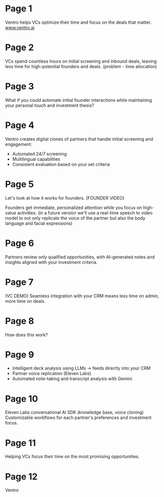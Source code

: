 # Page 1

Ventro helps VCs optimize their time and focus on the deals that matter.
www.ventro.ai

# Page 2

VCs spend countless hours on initial screening and inbound deals, leaving less time for high-potential founders and deals.
(problem - time allocation)

# Page 3

What if you could automate initial founder interactions while maintaining your personal touch and investment thesis?

# Page 4

Ventro creates digital clones of partners that handle initial screening and engagement:

- Automated 24/7 screening
- Multilingual capabilities
- Consistent evaluation based on your set criteria

# Page 5

Let's look at how it works for founders.
(FOUNDER VIDEO)

Founders get immediate, personalized attention while you focus on high-value activities.
(in a future version we'll use a real-time speech to video model to not only replicate the voice of the partner but also the body language and facial expressions)

# Page 6

Partners review only qualified opportunities, with AI-generated notes and insights aligned with your investment criteria.

# Page 7

(VC DEMO)
Seamless integration with your CRM means less time on admin, more time on deals.

# Page 8

How does this work?

# Page 9

- Intelligent deck analysis using LLMs -> feeds directly into your CRM
- Partner voice replication (Eleven Labs)
- Automated note-taking and transcript analysis with Gemini

# Page 10

Eleven Labs conversational AI SDK (knowledge base, voice cloning)
Customizable workflows for each partner's preferences and investment focus.

# Page 11

Helping VCs focus their time on the most promising opportunities.

# Page 12

Ventro
